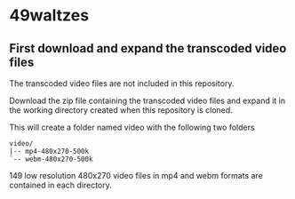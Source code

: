# 49waltzes

## First download and expand the transcoded video files

The transcoded video files are not included in this repository.

Download the zip file containing the transcoded video files and expand
it in the working directory created when this repository is cloned.

This will create a folder named video with the following two folders

    video/
    |-- mp4-480x270-500k
    `-- webm-480x270-500k

149 low resolution 480x270 video files in mp4 and webm formats are
contained in each directory.
